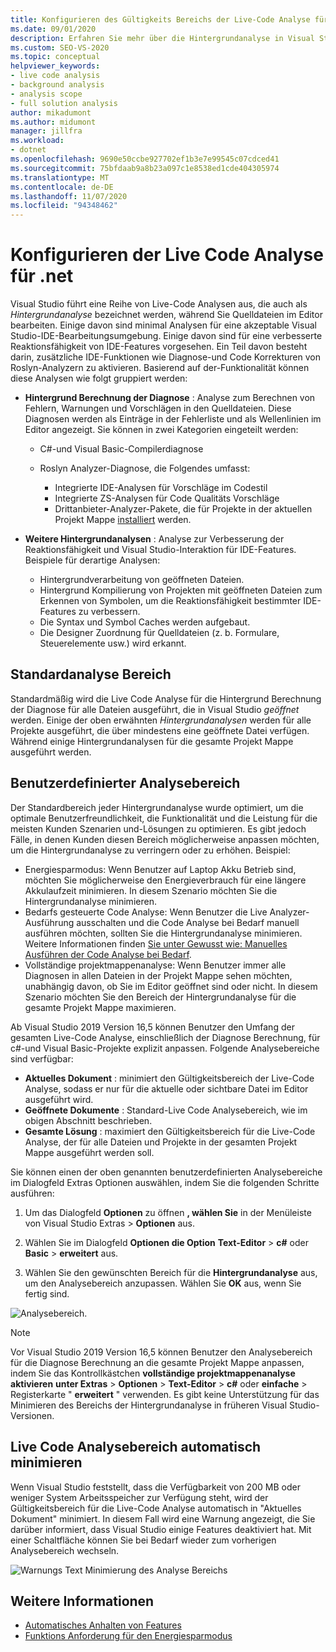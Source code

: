 ```yaml
---
title: Konfigurieren des Gültigkeits Bereichs der Live-Code Analyse für .net
ms.date: 09/01/2020
description: Erfahren Sie mehr über die Hintergrundanalyse in Visual Studio. Weitere Informationen finden Sie unter Begrenzen der Analyse auf das sichtbare Dokument, alle geöffneten Dokumente oder alle Dateien und Projekte.
ms.custom: SEO-VS-2020
ms.topic: conceptual
helpviewer_keywords:
- live code analysis
- background analysis
- analysis scope
- full solution analysis
author: mikadumont
ms.author: midumont
manager: jillfra
ms.workload:
- dotnet
ms.openlocfilehash: 9690e50ccbe927702ef1b3e7e99545c07cdced41
ms.sourcegitcommit: 75bfdaab9a8b23a097c1e8538ed1cde404305974
ms.translationtype: MT
ms.contentlocale: de-DE
ms.lasthandoff: 11/07/2020
ms.locfileid: "94348462"
---
```

# <a name="configure-live-code-analysis-for-net"></a>Konfigurieren der Live Code Analyse für .net

Visual Studio führt eine Reihe von Live-Code Analysen aus, die auch als *Hintergrundanalyse* bezeichnet werden, während Sie Quelldateien im Editor bearbeiten. Einige davon sind minimal Analysen für eine akzeptable Visual Studio-IDE-Bearbeitungsumgebung. Einige davon sind für eine verbesserte Reaktionsfähigkeit von IDE-Features vorgesehen. Ein Teil davon besteht darin, zusätzliche IDE-Funktionen wie Diagnose-und Code Korrekturen von Roslyn-Analyzern zu aktivieren. Basierend auf der-Funktionalität können diese Analysen wie folgt gruppiert werden:

- **Hintergrund Berechnung der Diagnose** : Analyse zum Berechnen von Fehlern, Warnungen und Vorschlägen in den Quelldateien. Diese Diagnosen werden als Einträge in der Fehlerliste und als Wellenlinien im Editor angezeigt. Sie können in zwei Kategorien eingeteilt werden:
  - C#-und Visual Basic-Compilerdiagnose
  - Roslyn Analyzer-Diagnose, die Folgendes umfasst:

    - Integrierte IDE-Analysen für Vorschläge im Codestil
    - Integrierte ZS-Analysen für Code Qualitäts Vorschläge
    - Drittanbieter-Analyzer-Pakete, die für Projekte in der aktuellen Projekt Mappe [installiert](./install-roslyn-analyzers.md) werden.

- **Weitere Hintergrundanalysen** : Analyse zur Verbesserung der Reaktionsfähigkeit und Visual Studio-Interaktion für IDE-Features. Beispiele für derartige Analysen:
  - Hintergrundverarbeitung von geöffneten Dateien.
  - Hintergrund Kompilierung von Projekten mit geöffneten Dateien zum Erkennen von Symbolen, um die Reaktionsfähigkeit bestimmter IDE-Features zu verbessern.
  - Die Syntax und Symbol Caches werden aufgebaut.
  - Die Designer Zuordnung für Quelldateien (z. b. Formulare, Steuerelemente usw.) wird erkannt.

## <a name="default-analysis-scope"></a>Standardanalyse Bereich

Standardmäßig wird die Live Code Analyse für die Hintergrund Berechnung der Diagnose für alle Dateien ausgeführt, die in Visual Studio _geöffnet_ werden. Einige der oben erwähnten _Hintergrundanalysen_ werden für alle Projekte ausgeführt, die über mindestens eine geöffnete Datei verfügen. Während einige Hintergrundanalysen für die gesamte Projekt Mappe ausgeführt werden.

## <a name="custom-analysis-scope"></a>Benutzerdefinierter Analysebereich

Der Standardbereich jeder Hintergrundanalyse wurde optimiert, um die optimale Benutzerfreundlichkeit, die Funktionalität und die Leistung für die meisten Kunden Szenarien und-Lösungen zu optimieren. Es gibt jedoch Fälle, in denen Kunden diesen Bereich möglicherweise anpassen möchten, um die Hintergrundanalyse zu verringern oder zu erhöhen. Beispiel:

- Energiesparmodus: Wenn Benutzer auf Laptop Akku Betrieb sind, möchten Sie möglicherweise den Energieverbrauch für eine längere Akkulaufzeit minimieren. In diesem Szenario möchten Sie die Hintergrundanalyse minimieren.
- Bedarfs gesteuerte Code Analyse: Wenn Benutzer die Live Analyzer-Ausführung ausschalten und die Code Analyse bei Bedarf manuell ausführen möchten, sollten Sie die Hintergrundanalyse minimieren. Weitere Informationen finden [Sie unter Gewusst wie: Manuelles Ausführen der Code Analyse bei Bedarf](./how-to-run-code-analysis-manually-for-managed-code.md).
- Vollständige projektmappenanalyse: Wenn Benutzer immer alle Diagnosen in allen Dateien in der Projekt Mappe sehen möchten, unabhängig davon, ob Sie im Editor geöffnet sind oder nicht. In diesem Szenario möchten Sie den Bereich der Hintergrundanalyse für die gesamte Projekt Mappe maximieren.

Ab Visual Studio 2019 Version 16,5 können Benutzer den Umfang der gesamten Live-Code Analyse, einschließlich der Diagnose Berechnung, für c#-und Visual Basic-Projekte explizit anpassen. Folgende Analysebereiche sind verfügbar:

- **Aktuelles Dokument** : minimiert den Gültigkeitsbereich der Live-Code Analyse, sodass er nur für die aktuelle oder sichtbare Datei im Editor ausgeführt wird.
- **Geöffnete Dokumente** : Standard-Live Code Analysebereich, wie im obigen Abschnitt beschrieben.
- **Gesamte Lösung** : maximiert den Gültigkeitsbereich für die Live-Code Analyse, der für alle Dateien und Projekte in der gesamten Projekt Mappe ausgeführt werden soll.

Sie können einen der oben genannten benutzerdefinierten Analysebereiche im Dialogfeld Extras Optionen auswählen, indem Sie die folgenden Schritte ausführen:

1. Um das Dialogfeld **Optionen** zu öffnen **, wählen Sie** in der Menüleiste von Visual Studio Extras  >  **Optionen** aus.

2. Wählen Sie im Dialogfeld **Optionen die Option** **Text-Editor**  >  **c#** oder **Basic**  >  **erweitert** aus.

3. Wählen Sie den gewünschten Bereich für die **Hintergrundanalyse** aus, um den Analysebereich anzupassen. Wählen Sie **OK** aus, wenn Sie fertig sind.

![Analysebereich.](./media/background-analysis-scope.png)

> [!NOTE]
> Vor Visual Studio 2019 Version 16,5 können Benutzer den Analysebereich für die Diagnose Berechnung an die gesamte Projekt Mappe anpassen, indem Sie das Kontrollkästchen **vollständige projektmappenanalyse aktivieren** **unter Extras**  >  **Optionen**  >  **Text-Editor**  >  **c#** oder **einfache**  >  Registerkarte " **erweitert** " verwenden. Es gibt keine Unterstützung für das Minimieren des Bereichs der Hintergrundanalyse in früheren Visual Studio-Versionen.

## <a name="automatically-minimize-live-code-analysis-scope"></a>Live Code Analysebereich automatisch minimieren

Wenn Visual Studio feststellt, dass die Verfügbarkeit von 200 MB oder weniger System Arbeitsspeicher zur Verfügung steht, wird der Gültigkeitsbereich für die Live-Code Analyse automatisch in "Aktuelles Dokument" minimiert. In diesem Fall wird eine Warnung angezeigt, die Sie darüber informiert, dass Visual Studio einige Features deaktiviert hat. Mit einer Schaltfläche können Sie bei Bedarf wieder zum vorherigen Analysebereich wechseln.

![Warnungs Text Minimierung des Analyse Bereichs](./media/fsa_alert.png)

## <a name="see-also"></a>Weitere Informationen

- [Automatisches Anhalten von Features](./automatic-feature-suspension.md)
- [Funktions Anforderung für den Energiesparmodus](https://github.com/dotnet/roslyn/issues/38429)
